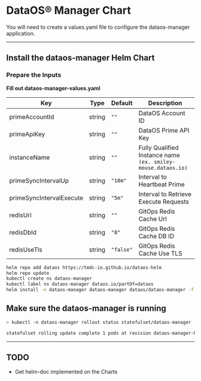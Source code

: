 # DataOS® Manager Chart

You will need to create a values.yaml file to configure the dataos-manager application.

---

## Install the dataos-manager Helm Chart

### Prepare the Inputs

**Fill out dataos-manager-values.yaml**

| Key | Type | Default | Description |
|-----|------|---------|-------------|
| primeAccountId | string | `""` | DataOS Account ID |
| primeApiKey | string | `""` | DataOS Prime API Key |
| instanceName | string | `""` | Fully Qualified Instance name `(ex. smiley-mouse.dataos.io)` |
| primeSyncIntervalUp | string | `"10m"` | Interval to Heartbeat Prime |
| primeSyncIntervalExecute | string | `"5m"` | Interval to Retrieve Execute Requests |
| redisUrl | string | `""` | GitOps Redis Cache Url |
| redisDbId | string | `"8"` | GitOps Redis Cache DB ID |
| redisUseTls | string | `"false"` | GitOps Redis Cache Use TLS |

```sh
helm repo add dataos https://tmdc-io.github.io/dataos-helm
helm repo update
kubectl create ns dataos-manager
kubectl label ns dataos-manager dataos.io/partOf=dataos
helm install -n dataos-manager dataos-manager dataos/dataos-manager -f dataos-manager-values.yaml
```

## Make sure the dataos-manager is running

```sh
> kubectl -n dataos-manager rollout status statefulset/dataos-manager

statefulset rolling update complete 1 pods at revision dataos-manager-REV...

```

---

## TODO

- Get helm-doc implemented on the Charts
